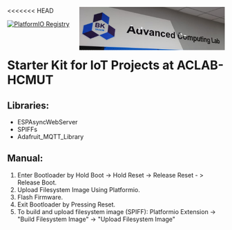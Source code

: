 <<<<<<< HEAD
﻿
<a href="https://github.com/ACLAB-HCMUT"><img src="https://raw.githubusercontent.com/ACLAB-HCMUT/Common/main/Assets/ACLAB_IMG_1.png" alt="ACLAB logo" title="ACLAB" align="right" height="100" /></a>

[![PlatformIO Registry](https://badges.registry.platformio.org/packages/luos/library/luos_engine.svg)](https://registry.platformio.org/libraries/luos/luos_engine)

<br>

# Starter Kit for IoT Projects at ACLAB-HCMUT

## Libraries:
- ESPAsyncWebServer
- SPIFFs
- Adafruit_MQTT_Library

## Manual:
1. Enter Bootloader by Hold Boot -> Hold Reset -> Release Reset - > Release Boot.
2. Upload Filesystem Image Using Platformio.
3. Flash Firmware.
4. Exit Bootloader by Pressing Reset.
5. To build and upload filesystem image (SPIFF): Platformio Extension -> "Build Filesystem Image" -> "Upload Filesystem Image"

